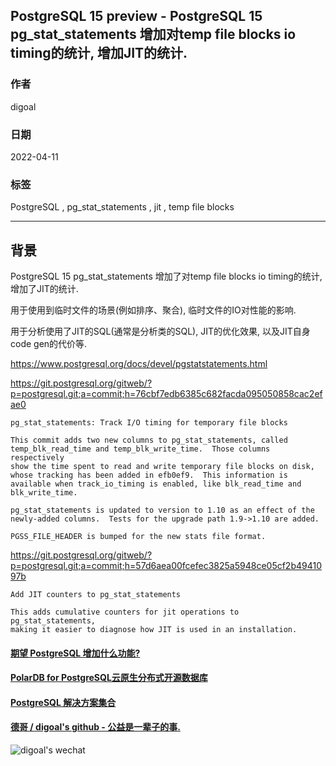 ## PostgreSQL 15 preview - PostgreSQL 15 pg_stat_statements 增加对temp file blocks io timing的统计, 增加JIT的统计.           
                                                        
### 作者                                                         
digoal                                                                          
                                      
### 日期                                                                          
2022-04-11                                                
                                     
### 标签                                                                          
PostgreSQL , pg_stat_statements , jit , temp file blocks                         
                                                                          
----                                                                          
                                                                          
## 背景        
PostgreSQL 15 pg_stat_statements 增加了对temp file blocks io timing的统计, 增加了JIT的统计.      
  
用于使用到临时文件的场景(例如排序、聚合), 临时文件的IO对性能的影响.  
  
用于分析使用了JIT的SQL(通常是分析类的SQL), JIT的优化效果, 以及JIT自身code gen的代价等.   
    
https://www.postgresql.org/docs/devel/pgstatstatements.html    
    
https://git.postgresql.org/gitweb/?p=postgresql.git;a=commit;h=76cbf7edb6385c682facda095050858cac2efae0    
    
```    
pg_stat_statements: Track I/O timing for temporary file blocks    
    
This commit adds two new columns to pg_stat_statements, called    
temp_blk_read_time and temp_blk_write_time.  Those columns respectively    
show the time spent to read and write temporary file blocks on disk,    
whose tracking has been added in efb0ef9.  This information is    
available when track_io_timing is enabled, like blk_read_time and    
blk_write_time.    
    
pg_stat_statements is updated to version to 1.10 as an effect of the    
newly-added columns.  Tests for the upgrade path 1.9->1.10 are added.    
    
PGSS_FILE_HEADER is bumped for the new stats file format.    
```    
    
https://git.postgresql.org/gitweb/?p=postgresql.git;a=commit;h=57d6aea00fcefec3825a5948ce05cf2b4941097b    
  
```    
Add JIT counters to pg_stat_statements    
    
This adds cumulative counters for jit operations to pg_stat_statements,    
making it easier to diagnose how JIT is used in an installation.    
```    
        
      
  
#### [期望 PostgreSQL 增加什么功能?](https://github.com/digoal/blog/issues/76 "269ac3d1c492e938c0191101c7238216")
  
  
#### [PolarDB for PostgreSQL云原生分布式开源数据库](https://github.com/ApsaraDB/PolarDB-for-PostgreSQL "57258f76c37864c6e6d23383d05714ea")
  
  
#### [PostgreSQL 解决方案集合](https://yq.aliyun.com/topic/118 "40cff096e9ed7122c512b35d8561d9c8")
  
  
#### [德哥 / digoal's github - 公益是一辈子的事.](https://github.com/digoal/blog/blob/master/README.md "22709685feb7cab07d30f30387f0a9ae")
  
  
![digoal's wechat](../pic/digoal_weixin.jpg "f7ad92eeba24523fd47a6e1a0e691b59")
  
